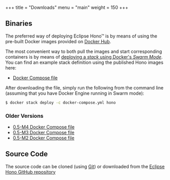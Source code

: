 +++
title = "Downloads"
menu = "main"
weight = 150
+++

## Binaries

The preferred way of deploying Eclipse Hono&trade; is by means of using the pre-built Docker images provided
on [Docker Hub](https://hub.docker.com/u/eclipsehono/).

The most convenient way to both pull the images and start corresponding containers is by means of
[deploying a *stack* using Docker's *Swarm Mode*](https://docs.docker.com/engine/reference/commandline/stack_deploy/). You can find an example stack definition using the published Hono images here:

* [Docker Compose file](docker-compose.yml)

After downloading the file, simply run the following from the command line (assuming that you have Docker Engine running in Swarm mode):

~~~sh
$ docker stack deploy -c docker-compose.yml hono
~~~

### Older Versions

* [0.5-M4 Docker Compose file](docker-compose-0.5-M4.yml)
* [0.5-M3 Docker Compose file](docker-compose-0.5-M3.yml)
* [0.5-M2 Docker Compose file](docker-compose-0.5-M2.yml)

## Source Code

The source code can be cloned (using [Git](https://git-scm.com/)) or downloaded from the [Eclipse Hono GitHub repository](https://github.com/eclipse/hono)